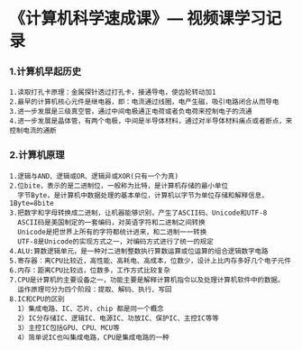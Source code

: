 # 《计算机科学速成课》— 视频课学习记录

### 1.计算机早起历史
    1.读取打孔卡原理：金属探针透过打孔卡，接通导电，使齿轮转动加1 
    2.最早的计算机核心元件是继电器，即：电流通过线圈，电产生磁，吸引电路闭合从而导电
    3.进一步发展是三级真空管，通过中间电极通正电荷或者负电荷来控制电子的流通
    4.进一步发展是晶体管，有两个电极，中间是半导体材料，通过对半导体材料痛点或者断点，来控制电流的通断

### 2.计算机原理
    1.逻辑与AND、逻辑或OR、逻辑异或XOR(只有一个为真)
    2.位bite，表示的是二进制位，一般称为比特，是计算机存储的最小单位
      字节Byte，是计算机中数据处理的基本单位，计算机以字节为单位存储和解释信息，1Byte=8bite
    3.把数字和字母转换成二进制，让机器能够识别，产生了ASCII码、Unicode和UTF-8
      ASCII码是美国制定的一套编码，对英语字符和二进制之间转换
      Unicode是把世界上所有的字符都统计进来，和二进制一一转换
      UTF-8是Unicode的实现方式之一，对编码方式进行了统一的规定
    4.ALU:算数逻辑单元，是一种对二进制整数执行算数运算或位运算的组合逻辑数字电路
    5.寄存器：离CPU比较近，高性能、高耗电、高成本，位数少，设计上比内存多好几个电子元件
    6.内存：距离CPU比较远，位数多，工作方式比较复杂 
    7.CPU是计算机的主要设备之一，功能主要是解释计算机指令以及处理计算机软件中的数据。
      运作原理可分为四个阶段：提取、解码、执行、写回
    8.IC和CPU的区别
      1）集成电路、IC、芯片、chip 都是同一个概念  
      2）IC分存储IC、逻辑IC、电源IC、功放IC、保护IC、主控IC等等
      3）主控IC包括GPU、CPU、MCU等
      4）简单说IC也叫集成电路，CPU是集成电路的一种 



